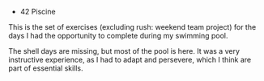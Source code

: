 - 42 Piscine

This is the set of exercises (excluding rush: weekend team project) for the days I had the opportunity to complete during my swimming pool.

The shell days are missing, but most of the pool is here.
It was a very instructive experience, as I had to adapt and persevere, which I think are part of essential skills.